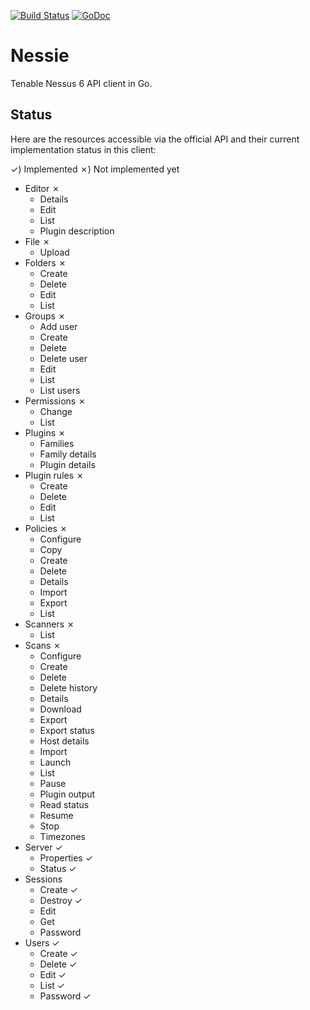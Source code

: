 [![Build Status](https://travis-ci.org/attwad/nessie.svg?branch=master)](https://travis-ci.org/attwad/nessie)
[![GoDoc](https://godoc.org/github.com/attwad/nessie?status.png)](https://godoc.org/github.com/attwad/nessie)

Nessie
======

Tenable Nessus 6 API client in Go.


Status
------

Here are the resources accessible via the official API and their current implementation status in this client:

✓) Implemented 
✗) Not implemented yet

- Editor ✗
  - Details
  - Edit
  - List
  - Plugin description
- File ✗
  - Upload
- Folders ✗
  - Create
  - Delete
  - Edit
  - List
- Groups ✗
  - Add user
  - Create
  - Delete
  - Delete user
  - Edit
  - List
  - List users
- Permissions ✗
  - Change
  - List
- Plugins ✗
  - Families
  - Family details
  - Plugin details
- Plugin rules ✗
  - Create
  - Delete
  - Edit
  - List
- Policies ✗
  - Configure
  - Copy
  - Create
  - Delete
  - Details
  - Import
  - Export
  - List
- Scanners ✗
  - List
- Scans ✗
  - Configure
  - Create
  - Delete
  - Delete history
  - Details
  - Download
  - Export
  - Export status
  - Host details
  - Import
  - Launch
  - List
  - Pause
  - Plugin output
  - Read status
  - Resume
  - Stop
  - Timezones
- Server ✓
  - Properties ✓
  - Status ✓ 
- Sessions
  - Create ✓
  - Destroy ✓
  - Edit
  - Get
  - Password
- Users ✓
  - Create ✓
  - Delete ✓
  - Edit ✓
  - List ✓
  - Password ✓
